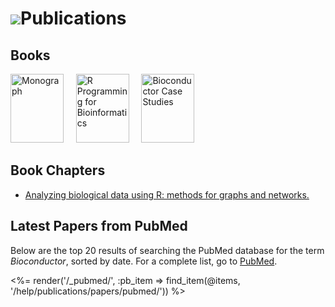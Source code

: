 # ![](/images/icons/magnifier.gif)Publications

## Books

<a
href="books/bioinformatics-and-computational-biology-solutions/"
title="Landmark Bioconductor Book">
<img src="books/bioinformatics-and-computational-biology-solutions/bcbs_small.jpg" height="110"
alt="Monograph" width="85" /></a>&nbsp;&nbsp;&nbsp;&nbsp;
<a
href="books/r-programming-for-bioinformatics/" title="R Programming for Bioinformatics">
<img
src="books/r-programming-for-bioinformatics/rbioinf-small.jpg"
height="110" alt="R Programming for Bioinformatics" width="85" /></a>&nbsp;&nbsp;&nbsp;&nbsp;
<a href="books/bioconductor-case-studies/" title="Bioconductor Case Studies">
<img
src="books/bioconductor-case-studies/case-studies-small.jpg"
height="110" alt="Bioconductor Case Studies" width="85" /></a>

## Book Chapters
* [Analyzing biological data using R: methods for graphs and networks.](book-chapters/MiMB)

## Latest Papers from PubMed

Below are the top 20 results of searching the PubMed database for the term *Bioconductor*, sorted by date. 
For a complete list, go to <a href="http://www.ncbi.nlm.nih.gov/pubmed/?term=bioconductor" target="_blank">PubMed</a>.

<p></p>

<%= render('/_pubmed/', :pb_item => find_item(@items, '/help/publications/papers/pubmed/')) %>
